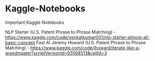 # Kaggle-Notebooks
Important Kaggle Notebooks

NLP Starter (U.S. Patent Phrase to Phrase Matching) - https://www.kaggle.com/code/venkatkumar001/nlp-starter-almost-all-basic-concept
Fast AI Jeremy Howard (U.S. Patent Phrase to Phrase Matching) - https://www.kaggle.com/code/jhoward/iterate-like-a-grandmaster?scriptVersionId=93568513&cellId=3

